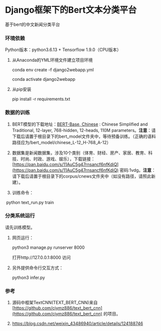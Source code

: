 # Django框架下的Bert文本分类平台

基于bert的中文新闻分类平台

### 环境依赖

Python版本：python3.6.13  +  Tensorflow 1.9.0（CPU版本）

1. 从Anaconda的YML环境文件建立项目环境

   conda env create -f django2webapp.yml

   conda activate django2webapp

2. 从pip安装

   pip install -r requirements.txt

### 数据的训练

1. BERT模型的下载地址：[BERT-Base, Chinese](https://storage.googleapis.com/bert_models/2018_11_03/chinese_L-12_H-768_A-12.zip) : Chinese Simplified and Traditional, 12-layer, 768-hidden, 12-heads, 110M parameters。**注意**：请下载后请置于根目录下的bert_model文件夹中，等待预备训练。（正确的语料路径应为/bert_model/chinese_L-12_H-768_A-12）

2. 数据集是新闻数据集，涉及10个类别（体育、财经、房产、家居、教育、科技、时尚、时政、游戏、娱乐），下载链接：[https://pan.baidu.com/s/11AuC5g47rnsancf6nfKdiQ](https://pan.baidu.com/s/11AuC5g47rnsancf6nfKdiQ) 密码:1vdg。**注意**：请下载后请置于根目录下的corpus/cnews文件夹中（如没有路径，请照此新建）。

3. 训练命令：

​	python text_run.py train

### 分类系统运行

请先训练模型。

1. 网页运行：

   python3 manage.py runserver 8000

   打开http://127.0.0.1:8000 访问

2. 另外提供命令行交互方式：

   python3 infer.py

### 参考

1. 源码中框架TextCNN(TEXT_BERT_CNN)来自[https://github.com/cjymz886/text_bert_cnn](https://github.com/cjymz886/text_bert_cnn) 的项目。

2. https://blog.csdn.net/weixin_43486940/article/details/124188746